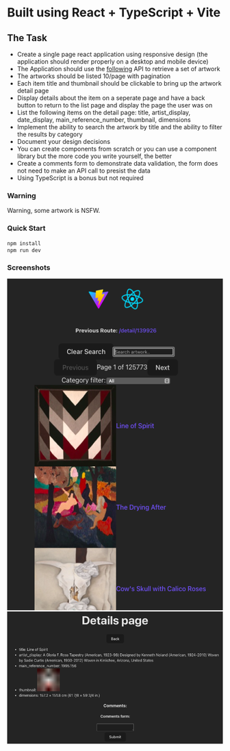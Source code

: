 # Built using React + TypeScript + Vite
## The Task
- Create a single page react application using responsive design (the application should render properly on a desktop and mobile device)
- The Application should use the [following](https://api.artic.edu/docs/#quick-start) API to retrieve a set of artwork
- The artworks should be listed 10/page with pagination
- Each item title and thumbnail should be clickable to bring up the artwork detail page
- Display details about the item on a seperate page and have a back button to return to the list page and display the page the user was on
- List the following items on the detail page:
  title, artist_display, date_display, main_reference_number, thumbnail, dimensions
- Implement the ability to search the artwork by title and the ability to filter the results by category
- Document your design decisions
- You can create components from scratch or you can use a component library but the more code you write yourself, the better
- Create a comments form to demonstrate data validation, the form does not need to make an API call to presist the data
- Using TypeScript is a bonus but not required
### Warning
Warning, some artwork is NSFW.
### Quick Start
```
npm install
npm run dev
```
### Screenshots
![Image](screenshot1.png)
![Image](screenshot2.png)
